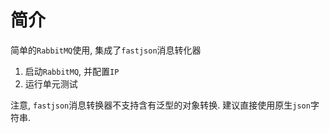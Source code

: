 # 简介
简单的`RabbitMQ`使用, 集成了`fastjson`消息转化器

1. 启动`RabbitMQ`, 并配置`IP`
2. 运行单元测试

注意, `fastjson`消息转换器不支持含有泛型的对象转换.
建议直接使用原生`json`字符串.
